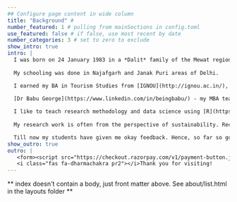 ```yaml
---
## Configure page content in wide column
title: "Background" # 
number_featured: 1 # pulling from mainSections in config.toml
use_featured: false # if false, use most recent by date
number_categories: 3 # set to zero to exclude
show_intro: true
intro: |
  I was born on 24 January 1983 in a *Dalit* family of the Mewat region in Haryana, India. I grew up my with three sisters, mom and dad. My childhood was not that bad.
  
  My schooling was done in Najafgarh and Janak Puri areas of Delhi. 

  I earned my BA in Tourism Studies from [IGNOU](http://ignou.ac.in/), BA Hons Russian Studies from [JNU](https://www.jnu.ac.in/main/), MBA in Tourism (Gold Medalist) from [Pondicherry University](https://www.pondiuni.edu.in/) and PhD in Management Studies from the [University of Hyderabad](https://uohyd.ac.in/).  

  [Dr Babu George](https://www.linkedin.com/in/beingbabu/) - my MBA teacher - helped me to realise the importance of our thoughts. And, this triggered my interest in research and teaching. Thank you Babu sir!
  
  I like to teach research methodology and data science using [R](https://www.r-project.org/) statistical language. Why? Because during my PhD, I found grasping research concepts very daunting. My goal is to reduce the pain of learning research methods. I always focus upon understanding the concept and its interpretation than memorising the equations. 
  
  My research work is often from the perspective of sustainability. Recently, I started to learn and research the interaction between sustainable consumption and waste.

  Till now my students have given me okay feedback. Hence, so far so good. 
show_outro: true
outro: |
   <form><script src="https://checkout.razorpay.com/v1/payment-button.js" data-payment_button_id="pl_Imwla3MlG8bu8V" async> </script> </form>
   <i class="fas fa-dharmachakra pr2"></i>Thank you for visiting!
---
```


** index doesn't contain a body, just front matter above.
See about/list.html in the layouts folder **